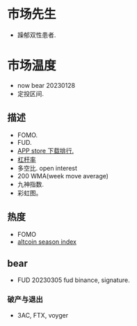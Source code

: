 # 市场先生
- 躁郁双性患者.
# 市场温度
- now bear 20230128
- 定投区间.
## 描述
- FOMO.
- FUD.
- [APP store 下载排行.](https://www.theblock.co/data/alternative-crypto-metrics/app-usage/crypto-apps-ranking-on-the-app-store-in-the-us-finance-category)
- [杠杆率](https://cryptoquant.com/quicktake/63c9f98b710f9e4c6897a771-Crypto-market-in-2023)
- 多空比. open interest
- 200 WMA(week move average)
- 九神指数.
- 彩虹图。

## 热度
- FOMO
- [altcoin season index](https://www.blockchaincenter.net/en/altcoin-season-index/)


## bear
- FUD 20230305 fud binance, signature.
### 破产与退出
- 3AC, FTX, voyger